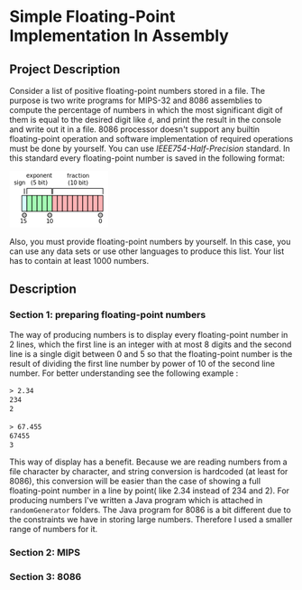 # Simple Floating-Point Implementation In Assembly

## Project Description

Consider a list of positive floating-point numbers stored in a file. The purpose is two write programs for MIPS-32 and 8086 assemblies to compute the percentage of numbers in which the most significant digit of them is equal to the desired digit like `d`, and print the result in the console and write out it in a file.
8086 processor doesn't support any builtin floating-point operation and software implementation of required operations must be done by yourself. You can use _IEEE754-Half-Precision_ standard. In this standard every floating-point number is saved in the following format:

![format](https://github.com/sepehrMSP/simple-floating-point-implementation-in-assembly/blob/master/images/IEEE_754r_Half_Floating_Point_Format.png)

Also, you must provide floating-point numbers by yourself. In this case, you can use any data sets or use other languages to produce this list. Your list has to contain at least 1000 numbers. 

## Description

### Section 1: preparing floating-point numbers

The way of producing numbers is to display every floating-point number in 2 lines, which the first line is an integer with at most 8 digits and the second line is a single digit between 0 and 5 so that the floating-point number is the result of dividing the first line number by power of 10 of the second line number. For better understanding see the following example :

```
> 2.34 
234
2

> 67.455
67455
3
``` 
This way of display has a benefit. Because we are reading numbers from a file character by character, and string conversion is hardcoded (at least for 8086), this conversion will be easier than the case of showing a full floating-point number in a line by point( like 2.34 instead of 234 and 2).
For producing numbers I've written a Java program which is attached in `randomGenerator` folders. The Java program for 8086 is a bit different due to the constraints we have in storing large numbers. Therefore I used a smaller range of numbers for it. 

### Section 2: MIPS


### Section 3: 8086

